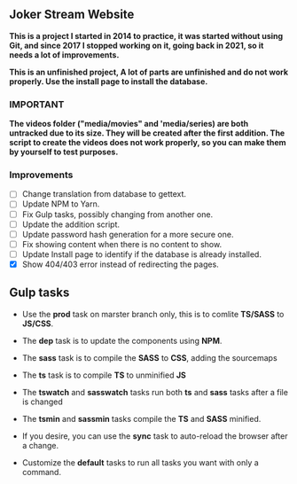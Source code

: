 ## Joker Stream Website

**This is a project I started in 2014 to practice, it was started without using Git, and since 2017 I stopped working on it, going back in 2021, so it needs a lot of improvements.**

**This is an unfinished project, A lot of parts are unfinished and do not work properly. Use the install page to install the database.**

### IMPORTANT

**The videos folder ("media/movies" and 'media/series) are both untracked due to its size. They will be created after the first addition. The script to create the videos does not work properly, so you can make them by yourself to test purposes.**

### Improvements

- [ ] Change translation from database to gettext.
- [ ] Update NPM to Yarn.
- [ ] Fix Gulp tasks, possibly changing from another one.
- [ ] Update the addition script.
- [ ] Update password hash generation for a more secure one.
- [ ] Fix showing content when there is no content to show.
- [ ] Update Install page to identify if the database is already installed.
- [x] Show 404/403 error instead of redirecting the pages.

## Gulp tasks


- Use the **prod** task on marster branch only, this is to comlite **TS/SASS** to **JS/CSS**.

- The **dep** task is to update the components using **NPM**.

- The **sass** task is to compile the **SASS** to **CSS**, adding the sourcemaps

- The **ts** task is to compile **TS** to unminified **JS**

- The **tswatch** and **sasswatch** tasks run both **ts** and **sass** tasks after a file is changed

- The **tsmin** and **sassmin** tasks compile the **TS** and **SASS** minified.

- If you desire, you can use the **sync** task to auto-reload the browser after a change.

- Customize the **default** tasks to run all tasks you want with only a command.